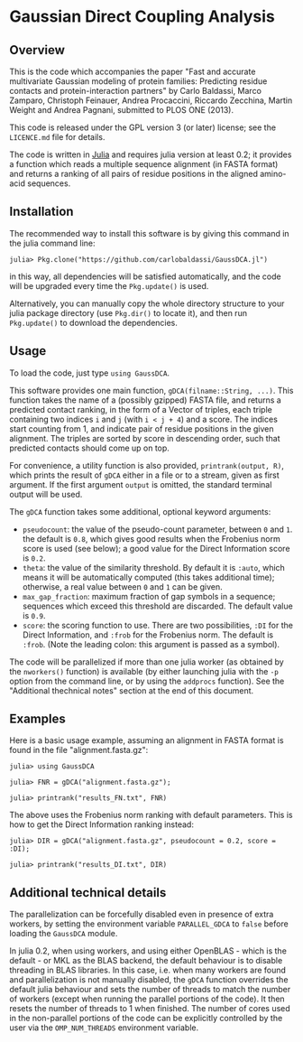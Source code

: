 Gaussian Direct Coupling Analysis
=================================

Overview
--------

This is the code which accompanies the paper "Fast and accurate multivariate
Gaussian modeling of protein families: Predicting residue contacts and
protein-interaction partners" by Carlo Baldassi, Marco Zamparo, Christoph
Feinauer, Andrea Procaccini, Riccardo Zecchina, Martin Weight and Andrea
Pagnani, submitted to PLOS ONE (2013).

This code is released under the GPL version 3 (or later) license; see the
`LICENCE.md` file for details.

The code is written in [Julia](www.julialang.org) and requires julia version at
least 0.2; it provides a function which reads a multiple sequence alignment (in
FASTA format) and returns a ranking of all pairs of residue positions in the
aligned amino-acid sequences.

Installation
------------

The recommended way to install this software is by giving this command in the
julia command line:

  ```
  julia> Pkg.clone("https://github.com/carlobaldassi/GaussDCA.jl")
  ```

in this way, all dependencies will be satisfied automatically, and the code
will be upgraded every time the `Pkg.update()` is used.

Alternatively, you can manually copy the whole directory structure to your
julia package directory (use `Pkg.dir()` to locate it), and then run
`Pkg.update()` to download the dependencies.

Usage
-----

To load the code, just type `using GaussDCA`.  

This software provides one main function, `gDCA(filname::String, ...)`. This
function takes the name of a (possibly gzipped) FASTA file, and returns a
predicted contact ranking, in the form of a Vector of triples, each triple
containing two indices `i` and `j` (with `i < j + 4`) and a score. The indices
start counting from 1, and indicate pair of residue positions in the given
alignment. The triples are sorted by score in descending order, such that
predicted contacts should come up on top.  

For convenience, a utility function is also provided, `printrank(output, R)`,
which prints the result of `gDCA` either in a file or to a stream, given as
first argument.  If the first argument `output` is omitted, the standard
terminal output will be used.

The `gDCA` function takes some additional, optional keyword arguments:

 * `pseudocount`: the value of the pseudo-count parameter, between `0` and `1`.
                  the default is `0.8`, which gives good results when the
                  Frobenius norm score is used (see below); a good value for the
                  Direct Information score is `0.2`.
 * `theta`: the value of the similarity threshold. By default it is `:auto`,
            which means it will be automatically computed (this takes additional
            time); otherwise, a real value between `0` and `1` can be given.
 * `max_gap_fraction`: maximum fraction of gap symbols in a sequence; sequences
                       which exceed this threshold are discarded. The default
                       value is `0.9`.
 * `score`: the scoring function to use. There are two possibilities, `:DI` for
            the Direct Information, and `:frob` for the Frobenius norm. The
            default is `:frob`. (Note the leading colon: this argument is passed
            as a symbol).

The code will be parallelized if more than one julia worker (as obtained by the
`nworkers()` function) is available (by either launching julia with the `-p`
option from the command line, or by using the `addprocs` function). See the
"Additional thechnical notes" section at the end of this document.  

Examples
--------

Here is a basic usage example, assuming an alignment in FASTA format is found
in the file "alignment.fasta.gz":

  ```
  julia> using GaussDCA

  julia> FNR = gDCA("alignment.fasta.gz");

  julia> printrank("results_FN.txt", FNR)
  ```

The above uses the Frobenius norm ranking with default parameters.
This is how to get the Direct Information ranking instead:

  ```
  julia> DIR = gDCA("alignment.fasta.gz", pseudocount = 0.2, score = :DI);

  julia> printrank("results_DI.txt", DIR)
  ```

Additional technical details
----------------------------

The parallelization can be forcefully disabled even in presence of extra
workers, by setting the environment variable `PARALLEL_GDCA` to `false`
before loading the `GaussDCA` module.

In julia 0.2, when using workers, and using either OpenBLAS - which is the
default - or MKL as the BLAS backend, the default behaviour is to disable
threading in BLAS libraries. In this case, i.e. when many workers are found and
parallelization is not manually disabled, the `gDCA` function overrides the
default julia behaviour and sets the number of threads to match the number of
workers (except when running the parallel portions of the code). It then resets
the number of threads to 1 when finished. The number of cores used in the
non-parallel portions of the code can be explicitly controlled by the user via
the `OMP_NUM_THREADS` environment variable.
